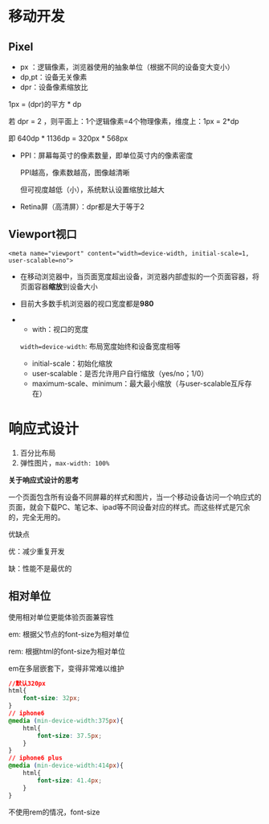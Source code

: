 # 移动开发

## Pixel

- px ：逻辑像素，浏览器使用的抽象单位（根据不同的设备变大变小）
- dp,pt：设备无关像素
- dpr：设备像素缩放比

1px = (dpr)的平方 * dp

若 dpr = 2 ，则平面上：1个逻辑像素=4个物理像素，维度上：1px = 2*dp

即 640dp * 1136dp = 320px * 568px

- PPI：屏幕每英寸的像素数量，即单位英寸内的像素密度

  PPI越高，像素数越高，图像越清晰

  但可视度越低（小），系统默认设置缩放比越大

- Retina屏（高清屏）：dpr都是大于等于2

## Viewport视口

`<meta name="viewport" content="width=device-width, initial-scale=1, user-scalable=no">`

- 在移动浏览器中，当页面宽度超出设备，浏览器内部虚拟的一个页面容器，将页面容器**缩放**到设备大小

- 目前大多数手机浏览器的视口宽度都是**980**

- - with：视口的宽度

  `width=device-width`: 布局宽度始终和设备宽度相等

  - initial-scale：初始化缩放
  - user-scalable：是否允许用户自行缩放（yes/no；1/0）
  - maximum-scale、minimum：最大最小缩放（与user-scalable互斥存在）

# 响应式设计

1. 百分比布局
2. 弹性图片，`max-width: 100%`

**关于响应式设计的思考**

一个页面包含所有设备不同屏幕的样式和图片，当一个移动设备访问一个响应式的页面，就会下载PC、笔记本、ipad等不同设备对应的样式。而这些样式是冗余的，完全无用的。

优缺点

优：减少重复开发

缺：性能不是最优的

## 相对单位

使用相对单位更能体验页面兼容性

em: 根据父节点的font-size为相对单位

rem: 根据html的font-size为相对单位

em在多层嵌套下，变得非常难以维护

```css
//默认320px
html{
    font-size: 32px;
}
// iphone6
@media (min-device-width:375px){
    html{
        font-size: 37.5px;
    }
}
// iphone6 plus
@media (min-device-width:414px){
    html{
        font-size: 41.4px;
    }
}

```

不使用rem的情况，font-size

